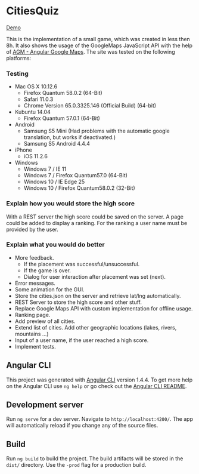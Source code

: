 # CitiesQuiz

[Demo](https://martinschumann.cool)

This is the implementation of a small game, which was created in less then 8h. It also shows the usage of the GoogleMaps JavaScript API with the help of [AGM - Angular Google Maps](https://angular-maps.com/).
The site was tested on the following platforms:

### Testing
- Mac OS X 10.12.6
  - Firefox Quantum 58.0.2 (64-Bit)
  - Safari 11.0.3
  - Chrome Version 65.0.3325.146 (Official Build) (64-bit)
- Kubuntu 14.04
  - Firefox Quantum 57.0.1 (64-Bit)
- Android
  - Samsung S5 Mini (Had problems with the automatic google translation, but works if deactivated.)
  - Samsung S5 Android 4.4.4
- iPhone
  - iOS 11.2.6
- Windows
  - Windows 7 / IE 11
  - Windows 7 / Firefox Quantum﻿57.0 (64-Bit)
  - Windows 10 / IE Edge 25
  - Windows 10 / Firefox Quantum﻿58.0.2 (32-Bit)
  

### Explain how you would store the high score

With a REST server the high score could be saved on the server. A page could be added to display a ranking. For the ranking a user name must be provided by the user.

### Explain what you would do better

- More feedback.
  - If the placement was successful/unsuccessful.
  - If the game is over.
  - Dialog for user interaction after placement was set (next).
- Error messages.
- Some animation for the GUI. 
- Store the cities.json on the server and retrieve lat/lng automatically.
- REST Server to store the high score and other stuff.
- Replace Google Maps API with custom implementation for offline usage.
- Ranking page.
- Add preview of all cities.
- Extend list of cities. Add other geographic locations (lakes, rivers, mountains ...)
- Input of a user name, if the user reached a high score.
- Implement tests.

## Angular CLI
This project was generated with [Angular CLI](https://github.com/angular/angular-cli) version 1.4.4.
To get more help on the Angular CLI use `ng help` or go check out the [Angular CLI README](https://github.com/angular/angular-cli/blob/master/README.md).


## Development server
Run `ng serve` for a dev server. Navigate to `http://localhost:4200/`. The app will automatically reload if you change any of the source files.

## Build
Run `ng build` to build the project. The build artifacts will be stored in the `dist/` directory. Use the `-prod` flag for a production build.
